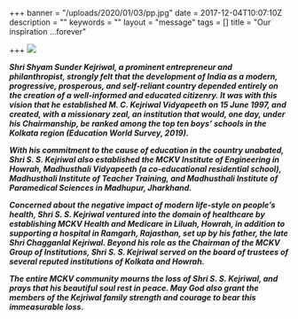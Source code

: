 +++
banner = "/uploads/2020/01/03/pp.jpg"
date = 2017-12-04T10:07:10Z
description = ""
keywords = ""
layout = "message"
tags = []
title = "Our inspiration …forever"

+++
![](/uploads/2020/01/03/pp.jpg)

**_Shri Shyam Sunder Kejriwal, a prominent entrepreneur and philanthropist, strongly felt that the development of India as a modern, progressive, prosperous, and self-reliant country depended entirely on the creation of a well-informed and educated citizenry. It was with this vision that he established M. C. Kejriwal Vidyapeeth on 15 June 1997, and created, with a missionary zeal, an institution that would, one day, under his Chairmanship, be ranked among the top ten boys’ schools in the Kolkata region (Education World Survey, 2019)._**

**_With his commitment to the cause of education in the country unabated, Shri S. S. Kejriwal also established the MCKV Institute of Engineering in Howrah, Madhusthali Vidyapeeth (a co-educational residential school), Madhusthali Institute of Teacher Training, and Madhusthali Institute of Paramedical Sciences in Madhupur, Jharkhand._**

**_Concerned about the negative impact of modern life-style on people’s health, Shri S. S. Kejriwal ventured into the domain of healthcare by establishing MCKV Health and Medicare in Liluah, Howrah, in addition to supporting a hospital in Ramgarh, Rajasthan, set up by his father, the late Shri Chagganlal Kejriwal. Beyond his role as the Chairman of the MCKV Group of Institutions, Shri S. S. Kejriwal served on the board of trustees of several reputed institutions of Kolkata and Howrah._**

**_The entire MCKV community mourns the loss of Shri S. S. Kejriwal, and prays that his beautiful soul rest in peace. May God also grant the members of the Kejriwal family strength and courage to bear this immeasurable loss._**